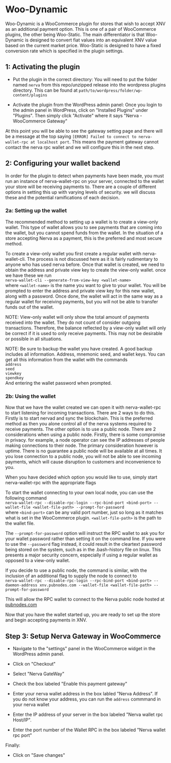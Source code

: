 # Woo-Dynamic

Woo-Dynamic is a WooCommerce plugin for stores that wish to accept XNV as an additional payment option. This is one of a pair of WooCommerce plugins, the other being Woo-Static. The main differentiator is that Woo-Dynamic is designed to convert fiat values into an equivalent XNV value based on the current market price. Woo-Static is designed to have a fixed conversion rate which is specified in the plugin settings.

## 1: Activating the plugin

* Put the plugin in the correct directory: You will need to put the folder named `nerva` from this repo/unzipped release into the wordpress plugins directory. This can be found at `path/to/wordpress/folder/wp-content/plugins`

* Activate the plugin from the WordPress admin panel: Once you login to the admin panel in WordPress, click on "Installed Plugins" under "Plugins". Then simply click "Activate" where it says "Nerva - WooCommerce Gateway"

At this point you will be able to see the gateway setting page and there will be a message at the top saying `[ERROR] Failed to connect to nerva-wallet-rpc at localhost port`. This means the payment gateway cannot contact the nerva rpc wallet and we will configure this in the next step.

## 2: Configuring your wallet backend

In order for the plugin to detect when payments have been made, you must run an instance of nerva-wallet-rpc on your server, connected to the wallet your store will be receiving payments to. There are a couple of different options in setting this up with varying levels of security. we will discuss these and the potential ramifications of each decision.

### 2a: Setting up the wallet

The recommended method to setting up a wallet is to create a view-only wallet. This type of wallet allows you to see payments that are coming into the wallet, but you cannot spend funds from the wallet. In the situation of a store accepting Nerva as a payment, this is the preferred and most secure method.

To create a view-only wallet you first create a regular wallet with nerva-wallet-cli. The process is not discussed here as it is fairly rudimentary to anyone who has used nerva before. Once that wallet is created, we need to obtain the address and private view key to create the view-only wallet. once we have these we run  
`nerva-wallet-cli --generate-from-view-key <wallet-name>`  
where `<wallet-name>` is the name you want to give to your wallet. You will be prompted to enter the address and private view key for this new wallet, along with a password. Once done, the wallet will act in the same way as a regular wallet for receiving payments, but you will not be able to transfer funds out of the wallet.

NOTE: View-only wallet will only show the total amount of payments received into the wallet. They do not count of consider outgoing transactions. Therefore, the balance reflected by a view-only wallet will only be correct if it is used to only receive payments. This may not be desirable or possible in all situations.

NOTE: Be sure to backup the wallet you have created. A good backup includes all information. Address, mnemonic seed, and wallet keys. You can get all this information from the wallet with the commands  
`address`  
`seed`  
`viewkey`  
`spendkey`  
And entering the wallet password when prompted.

### 2b: Using the wallet

Now that we have the wallet created we can open it with nerva-wallet-rpc to start listening for incoming transactions. There are 2 ways to do this. Firstly is to start nervad and sync the blockchain. This is the preferred method as then you alone control all of the nerva systems required to receive payments. The other option is to use a public node. There are 2 considerations when using a public node. Firstly, there is some compromise in privacy. for example, a node operator can see the IP addresses of people making connections to their node. The primary consideration however is uptime. There is no guarantee a public node will be available at all times. It you lose connection to a public node, you will not be able to see incoming payments, which will cause disruption to customers and inconvenience to you. 

When you have decided which option you would like to use, simply start nerva-wallet-rpc with the appropriate flags

To start the wallet connecting to your own local node, you can use the following command  
`nerva-wallet-rpc --disable-rpc-login --rpc-bind-port <bind-port> --wallet-file <wallet-file-path> --prompt-for-password`  
where `<bind-port>` can be any valid port number, just so long as it matches what is set in the WooCommerce plugin. `<wallet-file-path>` is the path to the wallet file.  

The `--prompt-for-password` option will instruct the RPC wallet to ask you for your wallet password rather than setting it on the command line. If you were to use the `--password` flag instead, it could result in the cleartext password being stored on the system, such as in the .bash-history file on linux. This presents a major security concern, especially if using a regular wallet as opposed to a view-only wallet. 

If you decide to use a public node, the command is similar, with the inclusion of an additional flag to supply the node to connect to  
`nerva-wallet-rpc --disable-rpc-login --rpc-bind-port <bind-port> --daemon-address xnv.pubnodes.com --wallet-file <wallet-file-path> --prompt-for-password`

This will allow the RPC wallet to connect to the Nerva public node hosted at [pubnodes.com](https://www.pubnodes.com)

Now that you have the wallet started up, you are ready to set up the store and begin accepting payments in XNV.

## Step 3: Setup Nerva Gateway in WooCommerce

* Navigate to the "settings" panel in the WooCommerce widget in the WordPress admin panel.

* Click on "Checkout"

* Select "Nerva GateWay"

* Check the box labeled "Enable this payment gateway"

* Enter your nerva wallet address in the box labled "Nerva Address". If you do not know your address, you can run the `address` commmand in your nerva wallet

* Enter the IP address of your server in the box labeled "Nerva wallet rpc Host/IP".

* Enter the port number of the Wallet RPC in the box labeled "Nerva wallet rpc port"

Finally:

* Click on "Save changes"
